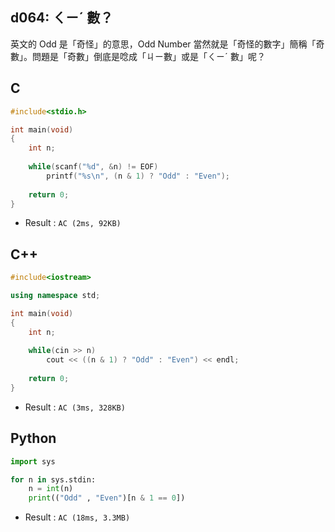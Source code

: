 ## d064: ㄑㄧˊ 數？
英文的 Odd 是「奇怪」的意思，Odd Number 當然就是「奇怪的數字」簡稱「奇數」。問題是「奇數」倒底是唸成「ㄐㄧ數」或是「ㄑㄧˊ 數」呢？

## C
```C
#include<stdio.h>

int main(void)
{
	int n;
	
	while(scanf("%d", &n) != EOF)
		printf("%s\n", (n & 1) ? "Odd" : "Even");
		
	return 0;
}
```
 * Result : `AC (2ms, 92KB)`

## C++
```C++
#include<iostream>

using namespace std;

int main(void)
{
	int n;
	
	while(cin >> n)
		cout << ((n & 1) ? "Odd" : "Even") << endl;
	
	return 0;
}
```
 * Result : `AC (3ms, 328KB)`

## Python
```python
import sys

for n in sys.stdin:
    n = int(n)
    print(("Odd" , "Even")[n & 1 == 0])
```
 * Result : `AC (18ms, 3.3MB)`
